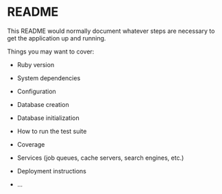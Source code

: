 # README

This README would normally document whatever steps are necessary to get the
application up and running.

Things you may want to cover:

* Ruby version

* System dependencies

* Configuration

* Database creation

* Database initialization

* How to run the test suite

* Coverage

* Services (job queues, cache servers, search engines, etc.)

* Deployment instructions

* ...

